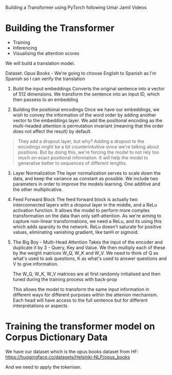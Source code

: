Building a Transformer using PyTorch following Umar Jamil Videos

# Building the Transformer

- Training 
- Inferencing 
- Visualising the attention scores

We will build a translation model. 

Dataset: 
Opus Books - We're going to choose English to Spanish as I'm Spanish so I can verify the translation

1. Build the input embeddings
    Converts the original sentence into a vector of 512 dimensions. We transform the sentence into an input ID, which then passess to an embedding

2. Building the positional encodings
    Once we have our embeddings, we wish to convey the information of the word order by adding another vector to the embeddings layer. We add the positional encoding as the multi-headed attention is permutation invariant (meaning that the order does not affect the result) by default. 

> They add a dropout layer, but why? Adding a dropout to the encodings might be a bit counterintuitive since we're talking about positions. But by doing this, we're forcing the model to not rely too much on exact positional information. It will help the model to generalise better to sequences of different lengths. 

3. Layer Normalization
    The layer normalization serves to scale down the data, and keep the variance as constant as possible. We include two parameters in order to improve the models learning. One additive and the other multiplicative. 

4. Feed Forward Block 
    The feed forward block is actually two interconnected layers with a dropout layer in the middle, and a ReLu activation function. 
    It allows the model to perform more complex transformation on the data than only self-attention. As we're aiming to capture non-linear transformations, we need a ReLu, and its using this which adds sparsity to the network. ReLu doesn't saturate for positive values, eliminating vanishing gradient, like tanH or sigmoid. 

5. The Big Boy - Multi-Head Attention
    Takes the input of the encoder and duplicate it by 3 - Query, Key and Value. We then multiply each of these by the weight matrices W_Q, W_K and W_V. We need to think of Q as what's used to ask questions, K as what's used to answer questions and V to give information. 

    The W_Q, W_K, W_V matrices are at first randomly initialised and then tuned during the training process with back-prop

    This allows the model to transform the same input information in different ways for different purposes within the attenion mechanism. 
    Each head will have access to the full sentence but for different interpretations or aspects
    
# Training the transformer model on Corpus Dictionary Data

We have our dataset which is the opus books dataset from HF: https://huggingface.co/datasets/Helsinki-NLP/opus_books

And we need to apply the tokeniser. 